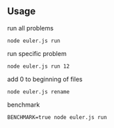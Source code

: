 ## Usage

run all problems
```
node euler.js run
```

run specific problem
```
node euler.js run 12
```

add 0 to beginning of files
```
node euler.js rename
```

benchmark
```
BENCHMARK=true node euler.js run
```
